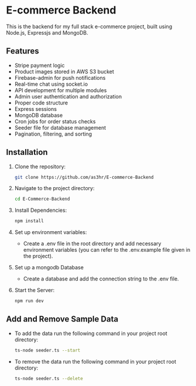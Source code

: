 # E-commerce Backend

This is the backend for my full stack e-commerce project, built using Node.js, Expressjs and MongoDB.

## Features
- Stripe payment logic
- Product images stored in AWS S3 bucket
- Firebase-admin for push notifications
- Real-time chat using socket.io
- API development for multiple modules
- Admin user authentication and authorization
- Proper code structure
- Express sessions
- MongoDB database
- Cron jobs for order status checks
- Seeder file for database management
- Pagination, filtering, and sorting

## Installation
1. Clone the repository:
   ```bash
   git clone https://github.com/as3hr/E-commerce-Backend
2. Navigate to the project directory:
   ```bash
   cd E-Commerce-Backend
3. Install Dependencies:
   ```bash
   npm install
4. Set up environment variables:
   - Create a .env file in the root directory and add necessary environment variables (you can refer to the .env.example file given in the project).
     
5. Set up a mongodb Database
   - Create a database and add the connection string to the .env file.
   
6. Start the Server:
   ```bash
   npm run dev

## Add and Remove Sample Data
- To add the data run the following command in your project root directory:
   ```bash
   ts-node seeder.ts --start
- To remove the data run the following command in your project root directory:
   ```bash
   ts-node seeder.ts --delete